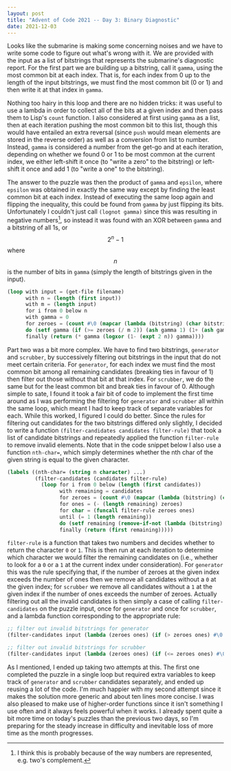 ```yaml
---
layout: post
title: "Advent of Code 2021 -- Day 3: Binary Diagnostic"
date: 2021-12-03
---
```


Looks like the submarine is making some concerning noises and we have to write
some code to figure out what's wrong with it. We are provided with the input as
a list of bitstrings that represents the submarine's diagnostic report. For the
first part we are building up a bitstring, call it `gamma`, using the most
common bit at each index. That is, for each index from 0 up to the length of
the input bitstrings, we must find the most common bit (0 or 1) and then write
it at that index in `gamma`.

Nothing too hairy in this loop and there are no hidden tricks: it was useful to
use a lambda in order to collect all of the bits at a given index and then pass
them to Lisp's `count` function. I also considered at first using `gamma` as a
list, then at each iteration pushing the most common bit to this list, though
this would have entailed an extra reversal (since `push` would mean elements
are stored in the reverse order) as well as a conversion from list to number.
Instead, `gamma` is considered a number from the get-go and at each iteration,
depending on whether we found 0 or 1 to be most common at the current index,
we either left-shift it once (to "write a zero" to the bitstring) or left-shift
it once and add 1 (to "write a one" to the bitstring).

The answer to the puzzle was then the product of `gamma` and `epsilon`, where
`epsilon` was obtained in exactly the same way except by finding the least
common bit at each index. Instead of executing the same loop again and flipping
the inequality, this could be found from `gamma` by just flipping its bits.
Unfortunately I couldn't just call `(lognot gamma)` since this was resulting in
negative numbers[^1], so instead it was found with an XOR between `gamma` and a
bitstring of all 1s, or $$2^n-1$$ where $$n$$ is the number of bits in `gamma`
(simply the length of bitstrings given in the input).

```lisp
(loop with input = (get-file filename)
      with n = (length (first input))
      with m = (length input)
      for i from 0 below n
      with gamma = 0
      for zeroes = (count #\0 (mapcar (lambda (bitstring) (char bitstring i)) input))
      do (setf gamma (if (>= zeroes (/ m 2)) (ash gamma 1) (1+ (ash gamma 1))))
      finally (return (* gamma (logxor (1- (expt 2 n)) gamma)))) 
```

Part two was a bit more complex. We have to find two bitstrings, `generator`
and `scrubber`, by successively filtering out bitstrings in the input that do
not meet certain criteria. For `generator`, for each index we must find the
most common bit among all remaining candidates (breaking ties in favour of 1)
then filter out those without that bit at that index. For `scrubber`, we do the
same but for the least common bit and break ties in favour of 0. Although
simple to sate, I found it took a fair bit of code to implement the first time
around as I was performing the filtering for `generator` and `scrubber` all
within the same loop, which meant I had to keep track of separate variables for
each. While this worked, I figured I could do better. Since the rules for
filtering out candidates for the two bitstrings differed only slightly, I
decided to write a function `(filter-candidates candidates filter-rule)` that
took a list of candidate bitstrings and repeatedly applied the function
`filter-rule` to remove invalid elements. Note that in the code snippet below I
also use a function `nth-char=`, which simply determines whether the nth char
of the given string is equal to the given character.

```lisp
(labels ((nth-char= (string n character) ...)
         (filter-candidates (candidates filter-rule)
           (loop for i from 0 below (length (first candidates))
                 with remaining = candidates
                 for zeroes = (count #\0 (mapcar (lambda (bitstring) (char bitstring i)) remaining))
                 for ones = (- (length remaining) zeroes)
                 for char = (funcall filter-rule zeroes ones)
                 until (= 1 (length remaining))
                 do (setf remaining (remove-if-not (lambda (bitstring) (nth-char= bitstring i char)) remaining))
                 finally (return (first remaining)))))
```

`filter-rule` is a function that takes two numbers and decides whether to
return the character `0` or `1`. This is then run at each iteration to
determine which character we would filter the remaining candidates on (i.e.,
whether to look for a `0` or a `1` at the current index under consideration).
For `generator` this was the rule specifying that, if the number of zeroes at
the given index exceeds the number of ones then we remove all candidates
without a `0` at the given index; for `scrubber` we remove all candidates
without a `1` at the given index if the number of ones exceeds the number of
zeroes. Actually filtering out all the invalid candidates is then simply a case
of calling `filter-candidates` on the puzzle input, once for `generator` and
once for `scrubber`, and a lambda function corresponding to the appropriate
rule:

```lisp
;; filter out invalid bitstrings for generator
(filter-candidates input (lambda (zeroes ones) (if (> zeroes ones) #\0 #\1)))

;; filter out invalid bitstrings for scrubber
(filter-candidates input (lambda (zeroes ones) (if (<= zeroes ones) #\0 #\1)))
```

As I mentioned, I ended up taking two attempts at this. The first one completed
the puzzle in a single loop but required extra variables to keep track of
`generator` and `scrubber` candidates separately, and ended up reusing a lot of
the code. I'm much happier with my second attempt since it makes the solution
more generic and about ten lines more concise. I was also pleased to make use
of higher-order functions since it isn't something I use often and it always
feels powerful when it works. I already spent quite a bit more time on today's
puzzles than the previous two days, so I'm preparing for the steady increase in
difficulty and inevitable loss of more time as the month progresses.

[^1]: I think this is probably because of the way numbers are represented, e.g. two's complement.
